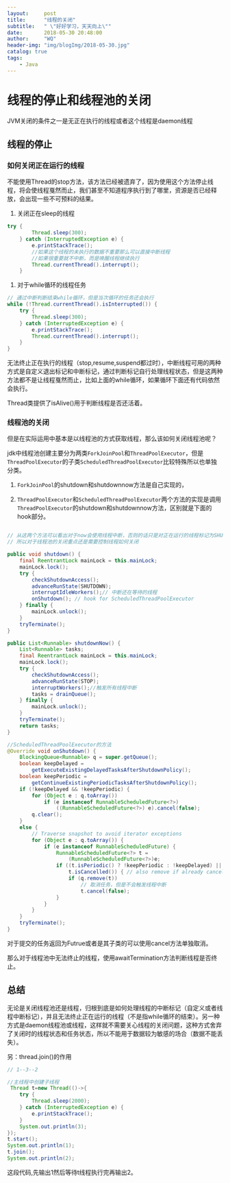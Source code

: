 ```yaml
---
layout:     post
title:      "线程的关闭"
subtitle:   " \"好好学习，天天向上\""
date:       2018-05-30 20:48:00
author:     "WQ"
header-img: "img/blogImg/2018-05-30.jpg"
catalog: true
tags:
    - Java
---
```



# 线程的停止和线程池的关闭

JVM关闭的条件之一是无正在执行的线程或者这个线程是daemon线程

## 线程的停止

### 如何关闭正在运行的线程

不能使用Thread的stop方法，该方法已经被遗弃了，因为使用这个方法停止线程，将会使线程戛然而止，我们甚至不知道程序执行到了哪里，资源是否已经释放，会出现一些不可预料的结果。

1. 关闭正在sleep的线程<br/>
```java
try {
        Thread.sleep(300);
    } catch (InterruptedException e) {
        e.printStackTrace();
        //如果这个线程的未执行的数据不重要那么可以直接中断线程
        //如果很重要就不中断，而是唤醒线程继续执行
        Thread.currentThread().interrupt();
    }
```
1. 对于while循环的线程任务<br/>
```java
// 通过中断判断结束while循环，但是当次循环的任务还会执行
while (!Thread.currentThread().isInterrupted()) {
    try {
        Thread.sleep(300);
    } catch (InterruptedException e) {
        e.printStackTrace();
        Thread.currentThread().interrupt();
    }
}
```

无法终止正在执行的线程（stop,resume,suspend都过时），中断线程可用的两种方式是自定义退出标记和中断标记，通过判断标记自行处理线程状态，但是这两种方法都不是让线程戛然而止，比如上面的while循环，如果循环下面还有代码依然会执行。

Thread类提供了isAlive()用于判断线程是否还活着。

### 线程池的关闭

但是在实际运用中基本是以线程池的方式获取线程，那么该如何关闭线程池呢？

jdk中线程池创建主要分为两类`ForkJoinPool`和`ThreadPoolExecutor`，但是`ThreadPoolExecutor`的子类`ScheduledThreadPoolExecutor`比较特殊所以也单独分类。

1. `ForkJoinPool`的shutdown和shutdownnow方法是自己实现的，



2. `ThreadPoolExecutor`和`ScheduledThreadPoolExecutor`两个方法的实现是调用`ThreadPoolExecutor`的shutdown和shutdownnow方法，区别就是下面的hook部分。
```java

// 从这两个方法可以看出对于now会使用线程中断，否则的话只是对正在运行的线程标记为SHUTDOWN状态，并尝试b标记为TERMINATE状态
// 所以对于线程池的关闭重点还是需要控制线程如何关闭

public void shutdown() {
    final ReentrantLock mainLock = this.mainLock;
    mainLock.lock();
    try {
        checkShutdownAccess();
        advanceRunState(SHUTDOWN);
        interruptIdleWorkers();// 中断还在等待的线程
        onShutdown(); // hook for ScheduledThreadPoolExecutor
    } finally {
        mainLock.unlock();
    }
    tryTerminate();
}

public List<Runnable> shutdownNow() {
    List<Runnable> tasks;
    final ReentrantLock mainLock = this.mainLock;
    mainLock.lock();
    try {
        checkShutdownAccess();
        advanceRunState(STOP);
        interruptWorkers();//触发所有线程中断
        tasks = drainQueue();
    } finally {
        mainLock.unlock();
    }
    tryTerminate();
    return tasks;
}

//ScheduledThreadPoolExecutor的方法
@Override void onShutdown() {
    BlockingQueue<Runnable> q = super.getQueue();
    boolean keepDelayed =
        getExecuteExistingDelayedTasksAfterShutdownPolicy();
    boolean keepPeriodic =
        getContinueExistingPeriodicTasksAfterShutdownPolicy();
    if (!keepDelayed && !keepPeriodic) {
        for (Object e : q.toArray())
            if (e instanceof RunnableScheduledFuture<?>)
                ((RunnableScheduledFuture<?>) e).cancel(false);
        q.clear();
    }
    else {
        // Traverse snapshot to avoid iterator exceptions
        for (Object e : q.toArray()) {
            if (e instanceof RunnableScheduledFuture) {
                RunnableScheduledFuture<?> t =
                    (RunnableScheduledFuture<?>)e;
                if ((t.isPeriodic() ? !keepPeriodic : !keepDelayed) ||
                    t.isCancelled()) { // also remove if already cancelled
                    if (q.remove(t))
                        // 取消任务，但是不会触发线程中断
                        t.cancel(false);
                }
            }
        }
    }
    tryTerminate();
}
```


对于提交的任务返回为Futrue或者是其子类的可以使用cancel方法单独取消。

那么对于线程池中无法终止的线程，使用awaitTermination方法判断线程是否终止。

## 总结

无论是关闭线程池还是线程，归根到底是如何处理线程的中断标记（自定义或者线程中断标记），并且无法终止正在运行的线程（不是指while循环的结束）。另一种方式是daemon线程池或线程，这样就不需要关心线程的关闭问题，这种方式舍弃了关闭时的线程状态和任务状态，所以不能用于数据较为敏感的场合（数据不能丢失）。

另：thread.join()的作用

```java
// 1--3--2

//主线程中创建子线程
 Thread t=new Thread(()->{
    try {
        Thread.sleep(2000);
    } catch (InterruptedException e) {
        e.printStackTrace();
    }
    System.out.println(3);
});
t.start();
System.out.println(1);
t.join();
System.out.println(2);

```

这段代码,先输出1然后等待t线程执行完再输出2。